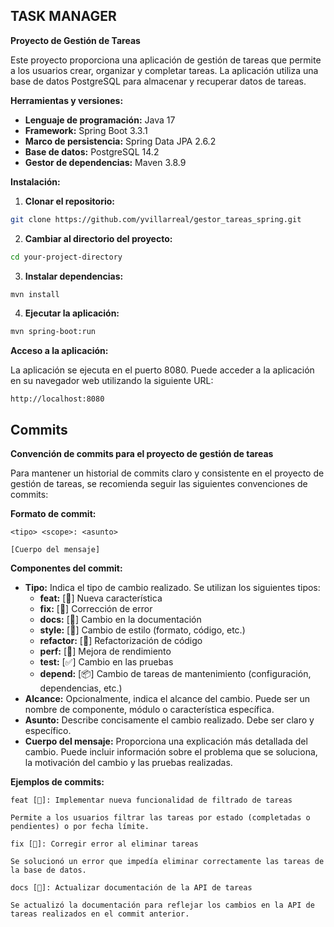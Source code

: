 ## TASK MANAGER

**Proyecto de Gestión de Tareas**

Este proyecto proporciona una aplicación de gestión de tareas que permite a los usuarios crear, organizar y completar tareas. La aplicación utiliza una base de datos PostgreSQL para almacenar y recuperar datos de tareas.

**Herramientas y versiones:**

* **Lenguaje de programación:** Java 17
* **Framework:** Spring Boot 3.3.1
* **Marco de persistencia:** Spring Data JPA 2.6.2
* **Base de datos:** PostgreSQL 14.2
* **Gestor de dependencias:** Maven 3.8.9

**Instalación:**

1. **Clonar el repositorio:**

```bash
git clone https://github.com/yvillarreal/gestor_tareas_spring.git
```

2. **Cambiar al directorio del proyecto:**

```bash
cd your-project-directory
```

3. **Instalar dependencias:**

```bash
mvn install
```

4. **Ejecutar la aplicación:**

```bash
mvn spring-boot:run
```

**Acceso a la aplicación:**

La aplicación se ejecuta en el puerto 8080. Puede acceder a la aplicación en su navegador web utilizando la siguiente URL:

```
http://localhost:8080
```

## Commits

**Convención de commits para el proyecto de gestión de tareas**

Para mantener un historial de commits claro y consistente en el proyecto de gestión de tareas, se recomienda seguir las siguientes convenciones de commits:

**Formato de commit:**

```
<tipo> <scope>: <asunto>

[Cuerpo del mensaje]
```

**Componentes del commit:**

* **Tipo:** Indica el tipo de cambio realizado. Se utilizan los siguientes tipos:
    * **feat:** [🎉] Nueva característica
    * **fix:** [🐛] Corrección de error
    * **docs:** [📝] Cambio en la documentación
    * **style:** [🎨] Cambio de estilo (formato, código, etc.)
    * **refactor:** [🔨] Refactorización de código
    * **perf:** [🐎] Mejora de rendimiento
    * **test:** [✅] Cambio en las pruebas
    * **depend:** [📦] Cambio de tareas de mantenimiento (configuración, dependencias, etc.)
* **Alcance:** Opcionalmente, indica el alcance del cambio. Puede ser un nombre de componente, módulo o característica específica.
* **Asunto:** Describe concisamente el cambio realizado. Debe ser claro y específico.
* **Cuerpo del mensaje:** Proporciona una explicación más detallada del cambio. Puede incluir información sobre el problema que se soluciona, la motivación del cambio y las pruebas realizadas.

**Ejemplos de commits:**

```
feat [🎉]: Implementar nueva funcionalidad de filtrado de tareas

Permite a los usuarios filtrar las tareas por estado (completadas o pendientes) o por fecha límite.
```

```
fix [🐛]: Corregir error al eliminar tareas

Se solucionó un error que impedía eliminar correctamente las tareas de la base de datos.
```

```
docs [📝]: Actualizar documentación de la API de tareas

Se actualizó la documentación para reflejar los cambios en la API de tareas realizados en el commit anterior.
```
